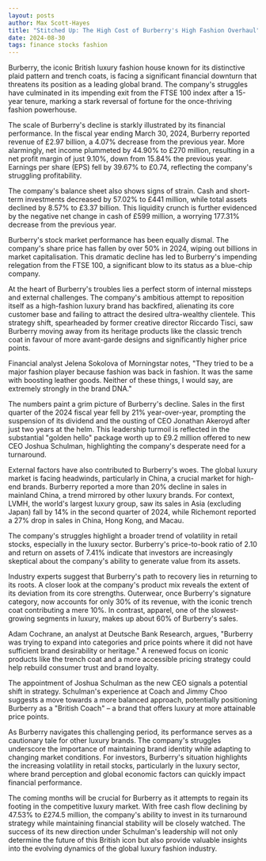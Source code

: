 ```yaml
---
layout: posts
author: Max Scott-Hayes
title: "Stitched Up: The High Cost of Burberry's High Fashion Overhaul"
date: 2024-08-30
tags: finance stocks fashion
---
```

Burberry, the iconic British luxury fashion house known for its distinctive plaid pattern and trench coats, is facing a significant financial downturn that threatens its position as a leading global brand. The company's struggles have culminated in its impending exit from the FTSE 100 index after a 15-year tenure, marking a stark reversal of fortune for the once-thriving fashion powerhouse.

The scale of Burberry's decline is starkly illustrated by its financial performance. In the fiscal year ending March 30, 2024, Burberry reported revenue of £2.97 billion, a 4.07% decrease from the previous year. More alarmingly, net income plummeted by 44.90% to £270 million, resulting in a net profit margin of just 9.10%, down from 15.84% the previous year. Earnings per share (EPS) fell by 39.67% to £0.74, reflecting the company's struggling profitability. 

The company's balance sheet also shows signs of strain. Cash and short-term investments decreased by 57.02% to £441 million, while total assets declined by 8.57% to £3.37 billion. This liquidity crunch is further evidenced by the negative net change in cash of £599 million, a worrying 177.31% decrease from the previous year. 

Burberry's stock market performance has been equally dismal. The company's share price has fallen by over 50% in 2024, wiping out billions in market capitalisation. This dramatic decline has led to Burberry's impending relegation from the FTSE 100, a significant blow to its status as a blue-chip company.

At the heart of Burberry's troubles lies a perfect storm of internal missteps and external challenges. The company's ambitious attempt to reposition itself as a high-fashion luxury brand has backfired, alienating its core customer base and failing to attract the desired ultra-wealthy clientele. This strategy shift, spearheaded by former creative director Riccardo Tisci, saw Burberry moving away from its heritage products like the classic trench coat in favour of more avant-garde designs and significantly higher price points. 

Financial analyst Jelena Sokolova of Morningstar notes, "They tried to be a major fashion player because fashion was back in fashion. It was the same with boosting leather goods. Neither of these things, I would say, are extremely strongly in the brand DNA."

The numbers paint a grim picture of Burberry's decline. Sales in the first quarter of the 2024 fiscal year fell by 21% year-over-year, prompting the suspension of its dividend and the ousting of CEO Jonathan Akeroyd after just two years at the helm. This leadership turmoil is reflected in the substantial "golden hello" package worth up to £9.2 million offered to new CEO Joshua Schulman, highlighting the company's desperate need for a turnaround.

External factors have also contributed to Burberry's woes. The global luxury market is facing headwinds, particularly in China, a crucial market for high-end brands. Burberry reported a more than 20% decline in sales in mainland China, a trend mirrored by other luxury brands. For context, LVMH, the world's largest luxury group, saw its sales in Asia (excluding Japan) fall by 14% in the second quarter of 2024, while Richemont reported a 27% drop in sales in China, Hong Kong, and Macau.

The company's struggles highlight a broader trend of volatility in retail stocks, especially in the luxury sector. Burberry's price-to-book ratio of 2.10 and return on assets of 7.41% indicate that investors are increasingly skeptical about the company's ability to generate value from its assets.

Industry experts suggest that Burberry's path to recovery lies in returning to its roots. A closer look at the company's product mix reveals the extent of its deviation from its core strengths. Outerwear, once Burberry's signature category, now accounts for only 30% of its revenue, with the iconic trench coat contributing a mere 10%. In contrast, apparel, one of the slowest-growing segments in luxury, makes up about 60% of Burberry's sales.

Adam Cochrane, an analyst at Deutsche Bank Research, argues, "Burberry was trying to expand into categories and price points where it did not have sufficient brand desirability or heritage." A renewed focus on iconic products like the trench coat and a more accessible pricing strategy could help rebuild consumer trust and brand loyalty.

The appointment of Joshua Schulman as the new CEO signals a potential shift in strategy. Schulman's experience at Coach and Jimmy Choo suggests a move towards a more balanced approach, potentially positioning Burberry as a "British Coach" – a brand that offers luxury at more attainable price points.

As Burberry navigates this challenging period, its performance serves as a cautionary tale for other luxury brands. The company's struggles underscore the importance of maintaining brand identity while adapting to changing market conditions. For investors, Burberry's situation highlights the increasing volatility in retail stocks, particularly in the luxury sector, where brand perception and global economic factors can quickly impact financial performance.

The coming months will be crucial for Burberry as it attempts to regain its footing in the competitive luxury market. With free cash flow declining by 47.53% to £274.5 million, the company's ability to invest in its turnaround strategy while maintaining financial stability will be closely watched. The success of its new direction under Schulman's leadership will not only determine the future of this British icon but also provide valuable insights into the evolving dynamics of the global luxury fashion industry.
